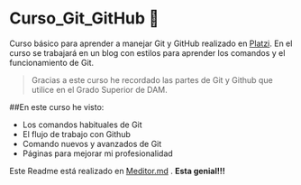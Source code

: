 # Curso_Git_GitHub 💭

Curso básico para aprender a manejar Git y GitHub  realizado en [Platzi](https://platzi.com/ "Platzi"). En el curso se trabajará en un blog con estilos para aprender los comandos y el funcionamiento de Git.

>Gracias a este curso he recordado las partes de Git y Github que utilice en el Grado Superior de DAM.

##En este curso he visto:
* Los comandos habituales de Git
* El flujo de trabajo con Github
* Comando nuevos y avanzados de Git
* Páginas para mejorar mi profesionalidad 

Este Readme está realizado en [Meditor.md](https://pandao.github.io/editor.md/en.html) .
**Esta genial!!!**